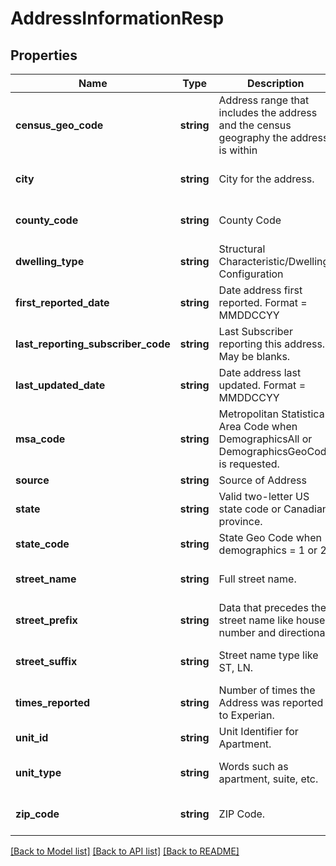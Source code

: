 # AddressInformationResp

## Properties
Name | Type | Description | Notes
------------ | ------------- | ------------- | -------------
**census_geo_code** | **string** | Address range that includes the address and the census geography the address is within | [optional] [default to '4567890']
**city** | **string** | City for the address. | [optional] [default to 'BURBANK']
**county_code** | **string** | County Code | [optional] [default to '123']
**dwelling_type** | **string** | Structural Characteristic/Dwelling Configuration | [optional] 
**first_reported_date** | **string** | Date address first reported. Format &#x3D; MMDDCCYY | [optional] [default to '6011995.0']
**last_reporting_subscriber_code** | **string** | Last Subscriber reporting this address. May be blanks. | [optional] [default to '1220855']
**last_updated_date** | **string** | Date address last updated. Format &#x3D; MMDDCCYY | [optional] [default to '1011998.0']
**msa_code** | **string** | Metropolitan Statistical Area Code when DemographicsAll or DemographicsGeoCode is requested. | [optional] [default to '0']
**source** | **string** | Source of Address | [optional] 
**state** | **string** | Valid two-letter US state code or Canadian province. | [optional] [default to 'CA']
**state_code** | **string** | State Geo Code when demographics &#x3D; 1 or 2. | [optional] [default to '0']
**street_name** | **string** | Full street name. | [optional] [default to 'BIRCH']
**street_prefix** | **string** | Data that precedes the street name like house number and directional. | [optional] [default to '10655 N']
**street_suffix** | **string** | Street name type like ST, LN. | [optional] [default to 'ST']
**times_reported** | **string** | Number of times the Address was reported to Experian. | [optional] [default to '1']
**unit_id** | **string** | Unit Identifier for Apartment. | [optional] 
**unit_type** | **string** | Words such as apartment, suite, etc. | [optional] [default to 'APT']
**zip_code** | **string** | ZIP Code. | [optional] [default to '915021234']

[[Back to Model list]](../README.md#documentation-for-models) [[Back to API list]](../README.md#documentation-for-api-endpoints) [[Back to README]](../README.md)


